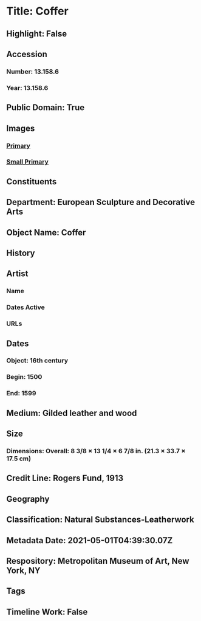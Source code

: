 # Title: Coffer
## Highlight: False
## Accession
### Number: 13.158.6
### Year: 13.158.6
## Public Domain: True
## Images
### [Primary](https://images.metmuseum.org/CRDImages/es/original/18895.jpg)
### [Small Primary](https://images.metmuseum.org/CRDImages/es/web-large/18895.jpg)
## Constituents
## Department: European Sculpture and Decorative Arts
## Object Name: Coffer
## History
## Artist
### Name
### Dates Active
### URLs
## Dates
### Object: 16th century
### Begin: 1500
### End: 1599
## Medium: Gilded leather and wood
## Size
### Dimensions: Overall: 8 3/8 × 13 1/4 × 6 7/8 in. (21.3 × 33.7 × 17.5 cm)
## Credit Line: Rogers Fund, 1913
## Geography
## Classification: Natural Substances-Leatherwork
## Metadata Date: 2021-05-01T04:39:30.07Z
## Respository: Metropolitan Museum of Art, New York, NY
## Tags
## Timeline Work: False